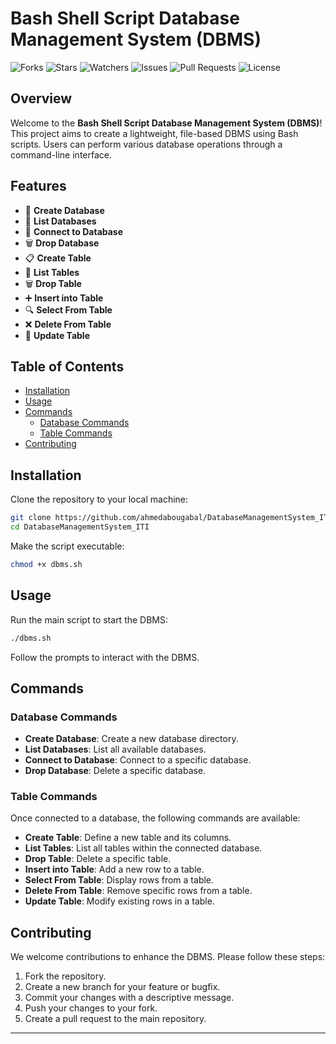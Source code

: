 # Bash Shell Script Database Management System (DBMS)

![Forks](https://img.shields.io/github/forks/ahmedabougabal/DatabaseManagementSystem_ITI?style=social)
![Stars](https://img.shields.io/github/stars/ahmedabougabal/DatabaseManagementSystem_ITI?style=social)
![Watchers](https://img.shields.io/github/watchers/ahmedabougabal/DatabaseManagementSystem_ITI?style=social)
![Issues](https://img.shields.io/github/issues/ahmedabougabal/DatabaseManagementSystem_ITI)
![Pull Requests](https://img.shields.io/github/issues-pr/ahmedabougabal/DatabaseManagementSystem_ITI)
![License](https://img.shields.io/github/license/ahmedabougabal/DatabaseManagementSystem_ITI)

## Overview

Welcome to the **Bash Shell Script Database Management System (DBMS)**! This project aims to create a lightweight, file-based DBMS using Bash scripts. Users can perform various database operations through a command-line interface.

## Features

- 📁 **Create Database**
- 📜 **List Databases**
- 🔗 **Connect to Database**
- 🗑️ **Drop Database**
- 📋 **Create Table**
- 📄 **List Tables**
- 🗑️ **Drop Table**
- ➕ **Insert into Table**
- 🔍 **Select From Table**
- ❌ **Delete From Table**
- 📝 **Update Table**

## Table of Contents

- [Installation](#installation)
- [Usage](#usage)
- [Commands](#commands)
  - [Database Commands](#database-commands)
  - [Table Commands](#table-commands)
- [Contributing](#contributing)

## Installation

Clone the repository to your local machine:

```sh
git clone https://github.com/ahmedabougabal/DatabaseManagementSystem_ITI.git
cd DatabaseManagementSystem_ITI
```

Make the script executable:

```sh
chmod +x dbms.sh
```

## Usage

Run the main script to start the DBMS:

```sh
./dbms.sh
```

Follow the prompts to interact with the DBMS.

## Commands

### Database Commands

- **Create Database**: Create a new database directory.
- **List Databases**: List all available databases.
- **Connect to Database**: Connect to a specific database.
- **Drop Database**: Delete a specific database.

### Table Commands

Once connected to a database, the following commands are available:

- **Create Table**: Define a new table and its columns.
- **List Tables**: List all tables within the connected database.
- **Drop Table**: Delete a specific table.
- **Insert into Table**: Add a new row to a table.
- **Select From Table**: Display rows from a table.
- **Delete From Table**: Remove specific rows from a table.
- **Update Table**: Modify existing rows in a table.

## Contributing

We welcome contributions to enhance the DBMS. Please follow these steps:

1. Fork the repository.
2. Create a new branch for your feature or bugfix.
3. Commit your changes with a descriptive message.
4. Push your changes to your fork.
5. Create a pull request to the main repository.

<hr />
